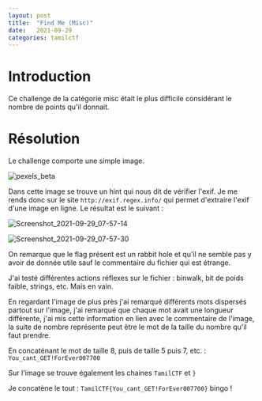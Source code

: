 ```yaml
---
layout: post
title:  "Find Me (Misc)"
date:   2021-09-29
categories: tamilctf
---
```

# Introduction

Ce challenge de la catégorie misc était le plus difficile considérant le nombre de points qu'il donnait.

# Résolution

Le challenge comporte une simple image.

![pexels_beta](https://user-images.githubusercontent.com/16634117/135309770-65a9762c-9e8d-4afd-bfcc-3ba0f75a2ae4.jpg)

Dans cette image se trouve un hint qui nous dit de vérifier l'exif. Je me rends donc sur le site `http://exif.regex.info/` qui permet d'extraire l'exif d'une image en ligne. Le résultat est le suivant : 

![Screenshot_2021-09-29_07-57-14](https://user-images.githubusercontent.com/16634117/135310066-2b42e9a5-6a71-4e3d-97a5-31fa0f7ba129.png)

![Screenshot_2021-09-29_07-57-30](https://user-images.githubusercontent.com/16634117/135310068-0eab9fb7-94d8-4f98-92a7-4930b4dcd9b7.png)

On remarque que le flag présent est un rabbit hole et qu'il ne semble pas y avoir de donnée utile sauf le commentaire du fichier qui est étrange.

J'ai testé différentes actions réflexes sur le fichier : binwalk, bit de poids faible, strings, etc. Mais en vain.

En regardant l'image de plus près j'ai remarqué différents mots dispersés partout sur l'image, j'ai remarqué que chaque mot avait une longueur différente, j'ai mis cette information en lien avec le commentaire de l'image, la suite de nombre représente peut être le mot de la taille du nombre qu'il faut prendre.


En concaténant le mot de taille 8, puis de taille 5 puis 7, etc. : `You_cant_GET!ForEver007700`

Sur l'image se trouve également les chaines `TamilCTF` et `}`

Je concatène le tout : `TamilCTF{You_cant_GET!ForEver007700}` bingo !
